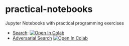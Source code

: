 # practical-notebooks
Jupyter Notebooks with practical programming exercises

- [Search](search/search_sliding_blocks.ipynb): <a href="https://colab.research.google.com/github/pucrs-ai-cs/practical-notebooks/blob/master/search/search_sliding_blocks.ipynb" target="_parent"><img src="https://colab.research.google.com/assets/colab-badge.svg" alt="Open In Colab"/></a>
- [Adversarial Search](adversarial-search/adversarial_search.ipynb) <a href="https://colab.research.google.com/github/pucrs-ai-cs/practical-notebooks/blob/master/adversarial-search/adversarial_search.ipynb" target="_parent"><img src="https://colab.research.google.com/assets/colab-badge.svg" alt="Open In Colab"/></a>